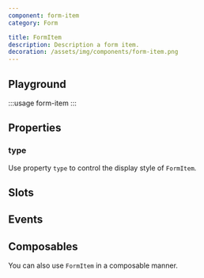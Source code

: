 ```yaml
---
component: form-item
category: Form

title: FormItem
description: Description a form item.
decoration: /assets/img/components/form-item.png
---
```


## Playground

:::usage form-item
:::

## Properties

### type

Use property `type` to control the display style of `FormItem`.

<!-- :::custom-usage form-item
form-item/examples/type.json
::: -->

## Slots

<!-- Provide slots `default` and `content` to define button content.

And slots `prefix` and `suffix` around the button content.  -->

<!-- :::demo
button/examples/slot.vue
::: -->

## Events

<!-- Click action emit event `click`. -->

## Composables

You can also use `FormItem` in a composable manner.

<!-- :::demo
form-item/examples/composables.vue
::: -->
